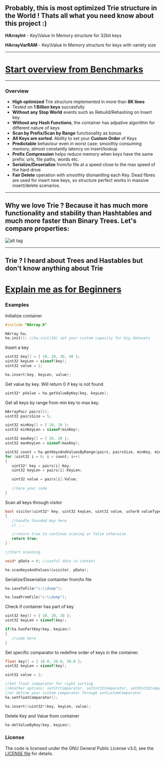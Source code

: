 ## Probably, this is most optimized Trie structure in the World ! Thats all what you need know about this project :)

**HArrayInt** - Key\Value In Memory structure for 32bit keys

**HArrayVarRAM** - Key\Value In Memory structure for keys with variety size

------------------

# [Start overview from Benchmarks](https://github.com/Bazist/HArray/blob/master/Benchmarks.md)

------------------
### Overview

- **High optimized** Trie structure implemented in more than **8K lines**
- Tested on **1 Billion keys** succesfully
- **Without any Stop World** events such as Rebuild/Rehashing on Insert key.
- **Without any Hash Functions**, the container has adpative algorithm for different nature of keys
- **Scan by Prefix/Scan by Range** functionality as bonus
- **All Keys are sorted**. Ability to set your **Custom Order** of Keys 
- **Predictable** behaviour even in worst case: smoothly consuming memory, almost constantly latency on insert/lookup
- **Prefix Compression** helps reduce memory when keys have the same prefix: urls, file paths, words etc.
- **Serialize/Deserialize** from/to file at a speed close to the max speed of the hard drive
- **Fair Delete** operation with smoothly dismantling each Key. 
  Dead fibres are used for insert new keys, so structure perfect works in massive insert/delete scenarios.

------------------

## Why we love Trie ? Because it has much more functionality and stability than Hashtables and much more faster than Binary Trees. Let's compare properties:

![alt tag](https://s16.postimg.org/6zis60mol/functionality.png)

------------------

## Trie ? I heard about Trees and Hastables but don't know anything about Trie
# [Explain me as for Beginners](https://github.com/Bazist/HArray/blob/master/Trie_for_beginners.md)


### Examples

Initialize container

```c++
#include "HArray.h"

HArray ha;
ha.init(); //ha.init(24) set your custom capacity for big datasets
```
Insert a key

```c++
uint32 key[] = { 10, 20, 30, 40 };
uint32 keyLen = sizeof(key);
uint32 value = 1;

ha.insert(key, keyLen, value);
```

Get value by key. Will return 0 if key is not found

```c++
uint32* pValue = ha.getValueByKey(key, keyLen);
```

Get all keys by range from min key to max key. 

```c++
HArrayPair pairs[5];
uint32 pairsSize = 5;

uint32 minKey[] = { 10, 10 };
uint32 minKeyLen = sizeof(minKey);

uint32 maxKey[] = { 20, 20 };
uint32 maxKeyLen = sizeof(maxKey);

uint32 count = ha.getKeysAndValuesByRange(pairs, pairsSize, minKey, minKeyLen, maxKey, maxKeyLen);
for (uint32 i = 0; i < count; i++)
{
   uint32* key = pairs[i].Key;
   uint32 keyLen = pairs[i].KeyLen;

   uint32 value = pairs[i].Value;
   
   //here your code
}
```

Scan all keys through visitor

```c++
bool visitor(uint32* key, uint32 keyLen, uint32 value, uchar8 valueType, void* pData)
{
   //handle founded key here
   // ...

   //return true to continue scaning or false otherwise
   return true;
}

//Start scanning

void* pData = 0; //useful data in context

ha.scanKeysAndValues(&visitor, pData);
```

Serialize/Deserialize containter from/to file

```c++
ha.saveToFile("c:\\dump");

ha.loadFromFile("c:\\dump");
```

Check if container has part of key

```c++
uint32 key[] = { 10, 20, 30 };
uint32 keyLen = sizeof(key);

if(ha.hasPartKey(key, keyLen))
{
   //code here
}
```

Set specific comparator to redefine order of keys in the container.

```c++
float key[] = { 10.0, 20.0, 30.0 };
uint32 keyLen = sizeof(key);

uint32 value = 1;

//Set float comparator for right sorting
//Another options: setStrComparator, setInt32Comparator, setUInt32Comparator 
//or define your custom comparator through setCustomComparator
ha.setFloatComparator();

ha.insert((uint32*)key, keyLen, value);

```

Delete Key and Value from container

```c++
ha.delValueByKey(key, keyLen);
```

### License

The code is licensed under the GNU General Public License v3.0, see the [LICENSE file](LICENSE) for details.
